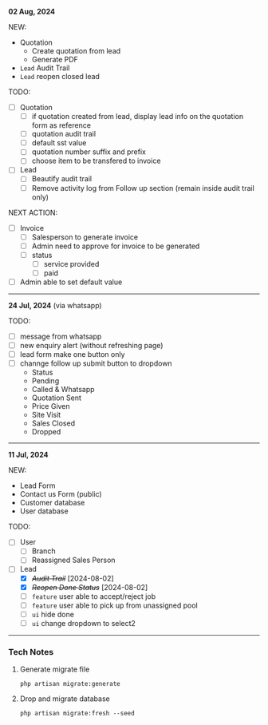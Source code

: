 **02 Aug, 2024**

NEW:
* Quotation
    * Create quotation from lead
    * Generate PDF
* ```Lead``` Audit Trail
* ```Lead``` reopen closed lead

TODO:
* [ ] Quotation
    * [ ] if quotation created from lead, display lead info on the quotation form as reference
    * [ ] quotation audit trail
    * [ ] default sst value
    * [ ] quotation number suffix and prefix
    * [ ] choose item to be transfered to invoice
* [ ] Lead
    * [ ]  Beautify audit trail
    * [ ]  Remove activity log from Follow up section (remain inside audit trail only)

NEXT ACTION:
* [ ]  Invoice
    * [ ]  Salesperson to generate invoice
    * [ ]  Admin need to approve for invoice to be generated
    * [ ]  status
        * [ ]  service provided
        * [ ]  paid
* [ ]  Admin able to set default value

---

**24 Jul, 2024** (via whatsapp)

TODO:
* [ ] message from whatsapp
* [ ] new enquiry alert (without refreshing page)
* [ ] lead form make one button only
* [ ] channge follow up submit button to dropdown
    * Status
    * Pending
    * Called & Whatsapp
    * Quotation Sent
    * Price Given
    * Site Visit
    * Sales Closed
    * Dropped

---

**11 Jul, 2024**

NEW:
* Lead Form
* Contact us Form (public)
* Customer database
* User database

TODO:
* [ ] User
    * [ ] Branch
    * [ ] Reassigned Sales Person
* [ ] Lead
    * [X] ~~*Audit Trail*~~ [2024-08-02]
    * [X] ~~*Reopen Done Status*~~ [2024-08-02]
    * [ ] ```feature``` user able to accept/reject job
    * [ ] ```feature``` user able to pick up from unassigned pool
    * [ ] ```ui``` hide done
    * [ ] ```ui``` change dropdown to select2

---

### Tech Notes

1. Generate migrate file
    ```
    php artisan migrate:generate
    ```
2. Drop and migrate database
   ```
   php artisan migrate:fresh --seed
   ```
